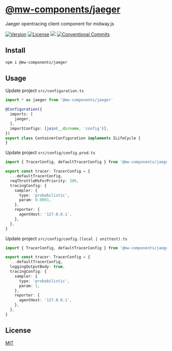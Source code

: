 # [@mw-components/jaeger](https://www.npmjs.com/package/@mw-components/jaeger)

Jaeger opentracing client component for midway.js

[![Version](https://img.shields.io/npm/v/@mw-components/jaeger.svg)](https://www.npmjs.com/package/@mw-components/jaeger)
[![License](https://img.shields.io/badge/license-MIT-blue.svg)](https://opensource.org/licenses/MIT)
[![](https://img.shields.io/badge/lang-TypeScript-blue.svg)]()
[![Conventional Commits](https://img.shields.io/badge/Conventional%20Commits-1.0.0-yellow.svg)](https://conventionalcommits.org)


## Install

```sh
npm i @mw-components/jaeger
```

## Usage

Update project `src/configuration.ts`
```ts
import * as jaeger from '@mw-components/jaeger'

@Configuration({
  imports: [
    jaeger,
  ],
  importConfigs: [join(__dirname, 'config')],
})
export class ContainerConfiguration implements ILifeCycle {
}
```

Update project `src/config/config.prod.ts`
```ts
import { TracerConfig, defaultTracerConfig } from '@mw-components/jaeger'

export const tracer: TracerConfig = {
  ...defaultTracerConfig,
  reqThrottleMsForPriority: 300,
  tracingConfig: {
    sampler: {
      type: 'probabilistic',
      param: 0.0001,
    },
    reporter: {
      agentHost: '127.0.0.1',
    },
  },
}
```

Update project `src/config/config.(local | unittest).ts`
```ts
import { TracerConfig, defaultTracerConfig } from '@mw-components/jaeger'

export const tracer: TracerConfig = {
  ...defaultTracerConfig,
  loggingOutputBody: true,
  tracingConfig: {
    sampler: {
      type: 'probabilistic',
      param: 1,
    },
    reporter: {
      agentHost: '127.0.0.1',
    },
  },
}
```

## License

[MIT](LICENSE)

